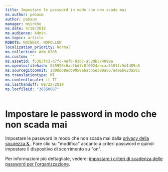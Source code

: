 ```yaml
---
title: Impostare le password in modo che non scada mai
ms.author: pebaum
author: pebaum
manager: mnirkhe
ms.date: 4/18/2018
ms.audience: Admin
ms.topic: article
ROBOTS: NOINDEX, NOFOLLOW
localization_priority: Normal
ms.collection: Adm_O365
ms.custom: ''
ms.assetid: f5383fc3-d7fc-4efb-93b7-a520b374099a
ms.openlocfilehash: 835998c6adfbd7c0f0024aecaa5181fc5d1d89a5
ms.sourcegitcommit: 1d98db8acb9959aba3b5e308a567ade6b62da56c
ms.translationtype: MT
ms.contentlocale: it-IT
ms.lasthandoff: 08/22/2019
ms.locfileid: "36550087"
---
```

# <a name="set-passwords-to-never-expire"></a>Impostare le password in modo che non scada mai

Impostare le password in modo che non scada mai dalla [privacy della sicurezza &amp; ](https://portal.office.com/adminportal/home#/settings/security). Fare clic su "modifica" accanto a criteri password e quindi impostare il dispositivo di scorrimento su "on".
  
Per informazioni più dettagliate, vedere: [impostare i criteri di scadenza delle password per l'organizzazione](https://support.office.com/article/set-the-password-expiration-policy-for-your-organization-0f54736f-eb22-414c-8273-498a0918678f).
  

